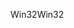 <span data-ttu-id="38658-101">Win32</span><span class="sxs-lookup"><span data-stu-id="38658-101">Win32</span></span>